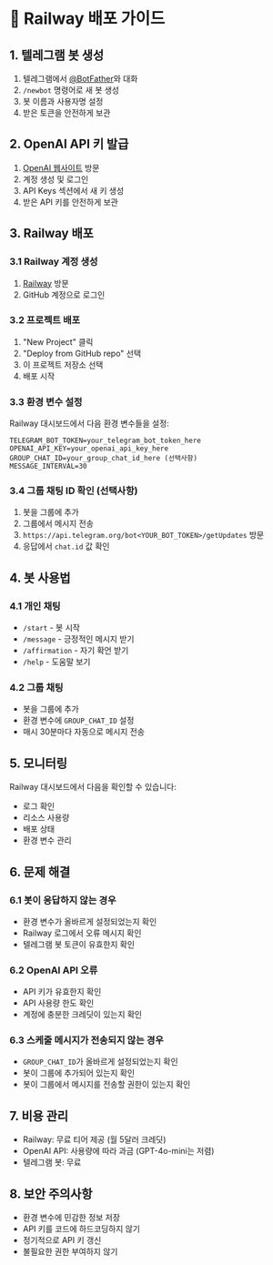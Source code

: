 # 🚀 Railway 배포 가이드

## 1. 텔레그램 봇 생성

1. 텔레그램에서 [@BotFather](https://t.me/botfather)와 대화
2. `/newbot` 명령어로 새 봇 생성
3. 봇 이름과 사용자명 설정
4. 받은 토큰을 안전하게 보관

## 2. OpenAI API 키 발급

1. [OpenAI 웹사이트](https://platform.openai.com/) 방문
2. 계정 생성 및 로그인
3. API Keys 섹션에서 새 키 생성
4. 받은 API 키를 안전하게 보관

## 3. Railway 배포

### 3.1 Railway 계정 생성
1. [Railway](https://railway.app/) 방문
2. GitHub 계정으로 로그인

### 3.2 프로젝트 배포
1. "New Project" 클릭
2. "Deploy from GitHub repo" 선택
3. 이 프로젝트 저장소 선택
4. 배포 시작

### 3.3 환경 변수 설정
Railway 대시보드에서 다음 환경 변수들을 설정:

```
TELEGRAM_BOT_TOKEN=your_telegram_bot_token_here
OPENAI_API_KEY=your_openai_api_key_here
GROUP_CHAT_ID=your_group_chat_id_here (선택사항)
MESSAGE_INTERVAL=30
```

### 3.4 그룹 채팅 ID 확인 (선택사항)
1. 봇을 그룹에 추가
2. 그룹에서 메시지 전송
3. `https://api.telegram.org/bot<YOUR_BOT_TOKEN>/getUpdates` 방문
4. 응답에서 `chat.id` 값 확인

## 4. 봇 사용법

### 4.1 개인 채팅
- `/start` - 봇 시작
- `/message` - 긍정적인 메시지 받기
- `/affirmation` - 자기 확언 받기
- `/help` - 도움말 보기

### 4.2 그룹 채팅
- 봇을 그룹에 추가
- 환경 변수에 `GROUP_CHAT_ID` 설정
- 매시 30분마다 자동으로 메시지 전송

## 5. 모니터링

Railway 대시보드에서 다음을 확인할 수 있습니다:
- 로그 확인
- 리소스 사용량
- 배포 상태
- 환경 변수 관리

## 6. 문제 해결

### 6.1 봇이 응답하지 않는 경우
- 환경 변수가 올바르게 설정되었는지 확인
- Railway 로그에서 오류 메시지 확인
- 텔레그램 봇 토큰이 유효한지 확인

### 6.2 OpenAI API 오류
- API 키가 유효한지 확인
- API 사용량 한도 확인
- 계정에 충분한 크레딧이 있는지 확인

### 6.3 스케줄 메시지가 전송되지 않는 경우
- `GROUP_CHAT_ID`가 올바르게 설정되었는지 확인
- 봇이 그룹에 추가되어 있는지 확인
- 봇이 그룹에서 메시지를 전송할 권한이 있는지 확인

## 7. 비용 관리

- Railway: 무료 티어 제공 (월 5달러 크레딧)
- OpenAI API: 사용량에 따라 과금 (GPT-4o-mini는 저렴)
- 텔레그램 봇: 무료

## 8. 보안 주의사항

- 환경 변수에 민감한 정보 저장
- API 키를 코드에 하드코딩하지 않기
- 정기적으로 API 키 갱신
- 불필요한 권한 부여하지 않기
